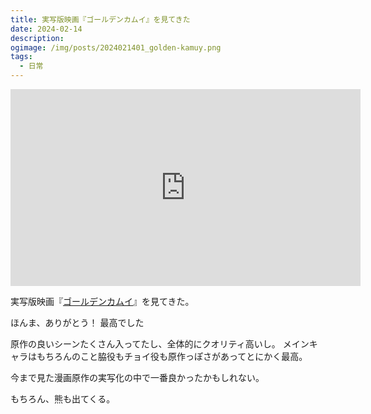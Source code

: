 ```yaml
---
title: 実写版映画『ゴールデンカムイ』を見てきた
date: 2024-02-14
description:
ogimage: /img/posts/2024021401_golden-kamuy.png
tags:
  - 日常
---
```


<iframe width="560" height="315" src="https://www.youtube.com/embed/2loIAVv7GYQ?si=wWUiwoibaFyC_hh-" title="YouTube video player" frameborder="0" allow="accelerometer; autoplay; clipboard-write; encrypted-media; gyroscope; picture-in-picture; web-share" allowfullscreen></iframe>

実写版映画『[ゴールデンカムイ](https://kamuy-movie.com)』を見てきた。

<div class="post-large-font">
ほんま、ありがとう！ 最高でした
</div>

原作の良いシーンたくさん入ってたし、全体的にクオリティ高いし。
メインキャラはもちろんのこと脇役もチョイ役も原作っぽさがあってとにかく最高。

今まで見た漫画原作の実写化の中で一番良かったかもしれない。

もちろん、熊も出てくる。
